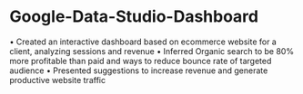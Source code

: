 # Google-Data-Studio-Dashboard

• Created an interactive dashboard based on ecommerce website for a client, analyzing sessions and revenue
• Inferred Organic search to be 80% more profitable than paid and ways to reduce bounce rate of targeted audience
• Presented suggestions to increase revenue and generate productive website traffic

